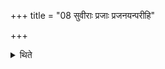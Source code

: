 +++
title = "08 सुवीराः प्रजाः प्रजनयन्परीहि"

+++

<details><summary>थिते</summary>

सुवीराः प्रजाः प्रजनयन्परीहि शुक्रः शुक्रशोचिषेति दक्षिणेनाध्वर्युः प्रतिपद्यते । सुप्रजाः प्रजाः प्रजनयन्परीहि मन्थीमन्थिशोचिषेत्युत्तरेण प्रतिप्रस्थाता । अग्रेणोत्तरवेदिं ग्रहावरत्नी वा सन्धत्तः सञ्जग्मानौ दिव आ पृथिव्या आयुः सन्धत्तं तन्मे जिन्वतं प्राणं सन्धत्तं तं मे जिन्वतमपानं सन्धत्तं तं मे जिन्वतं व्यानं सन्धत्तं तं मे जिन्वतं चक्षुः सन्धत्तं तन्मे जिन्वतं श्रोत्रं सन्धत्तं तन्मे जिन्वतं मनः सन्धत्तं तन्मे जिन्वतं वाचं सन्धत्तं तां मे जिन्वतमिति ८
</details>
